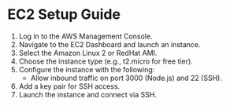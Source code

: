 # EC2 Setup Guide

1. Log in to the AWS Management Console.
2. Navigate to the EC2 Dashboard and launch an instance.
3. Select the Amazon Linux 2 or RedHat AMI.
4. Choose the instance type (e.g., t2.micro for free tier).
5. Configure the instance with the following:
   - Allow inbound traffic on port 3000 (Node.js) and 22 (SSH).
6. Add a key pair for SSH access.
7. Launch the instance and connect via SSH.
